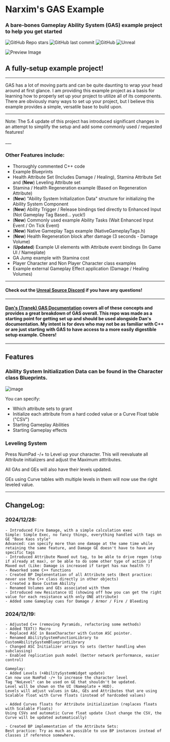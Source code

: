 # Narxim's GAS Example
### A bare-bones Gameplay Ability System (GAS) example project to help you get started

![GitHub Repo stars](https://img.shields.io/github/stars/Narxim/Narxim-GAS-Example?style=flat-square)
![GitHub last commit](https://img.shields.io/github/last-commit/Narxim/Narxim-GAS-Tutorial?style=flat-square)
![GitHub](https://img.shields.io/github/license/Narxim/Narxim-GAS-Example?style=flat-square)
![Unreal](https://img.shields.io/badge/Unreal_Engine_Versions-_(4.26+)_(5.0+)_Current_Version_(5.4)_-informational?style=flat-square)

![Preview Image](https://i.imgur.com/4XLuHTa.png)

## A fully-setup example project!
___

GAS has a lot of moving parts and can be quite daunting to wrap your head around at first glance. I am providing this example project as a basis for learning how to properly set up your project to utilize all of its components. There are obviously many ways to set up your project, but I believe this example provides a simple, versatile base to build upon.

---

<p>Note: The 5.4 update of this project has introduced significant changes in an attempt to simplify the setup and add some commonly used / requested features!</p>
___

### Other Features include:
- Thoroughly commented C++ code
- Example Blueprints
- Health Attribute Set (Includes Damage / Healing), Stamina Attribute Set and (**New**) Leveling Attribute set
- Stamina / Health Regeneration example (Based on Regeneration Attribute)
- (**New**) "Ability System Initialization Data" structure for initializing the Ability System Component
- (**New**) Ability Trigger / Release bindings tied directly to Enhanced Input (Not Gameplay Tag Based... yuck!)
- (**New**) Commonly used example Ability Tasks (Wait Enhanced Input Event / On Tick Event)
- (**New**) Native Gameplay Tags example (NativeGameplayTags.h)
- (**New**) Health Regeneration block after damage (3 seconds - Damage Volume)
- (**Updated**) Example UI elements with Attribute event bindings (In Game UI / Nameplate)
- GA Jump example with Stamina cost
- Player Character and Non Player Character class examples
- Example external Gameplay Effect application (Damage / Healing Volumes)
___

#### Check out the **[Unreal Source Discord](https://discord.gg/unrealsource)** if you have any questions!
___

#### [**Dan's (Tranek) GAS Documentation**](https://github.com/tranek/GASDocumentation) covers all of these concepts and provides a great breakdown of GAS overall. This repo was made as a starting point for getting set up and should be used alongside Dan's documentation. My intent is for devs who may not be as familiar with C++ or are just starting with GAS to have access to a more easily digestible setup example. Cheers!
---
## Features
### Ability System Initialization Data can be found in the Character class Blueprints.
![image](https://github.com/user-attachments/assets/af28429d-fac8-4efa-97d2-9fcce0b4aef5)

You can specify:
- Which attribute sets to grant
- Initialize each attribute from a hard coded value or a Curve Float table ("CSV")
- Starting Gameplay Abilities
- Starting Gameplay effects

### Leveling System
Press NumPad -/+ to Level up your character.
This will reevaluate all Attribute initializers and adjust the Maximum atttributes.

All GAs and GEs will also have their levels updated.

GEs using Curve tables with multiple levels in them will now use the right leveled value.

___
## ChangeLog:
### 2024/12/28:
```- Using one Resistance Attribute for all "Armors".
- Introduced Fire Damage, with a simple calculation exec
Simple: Simple Exec, no fancy things, everything handled with tags on GE "Base Kaos style"
Advanced: can specify more than one damage at the same time while retaining the same feature, and Damage GE doesn't have to have any specific tags
- Introduced Attribute Maxed out tag, to be able to drive regen (stop if already at max), or be able to do some other type of action if Maxed out (Like: Damage is increased if target has nax health ?)
- Reworked some C++ functions
- Created BP Implenentation of all Attribute sets (Best practice: never use the C++ class directly in other objects)
- Created a Base Custom Ability
- Renamed Volumes and GEs associated with them
- Introduced new Resistance UI (showing off how you can get the right value for each resistance with only ONE attribute)
- Added some Gameplay cues for Damage / Armor / Fire / Bleeding
```

### 2024/12/19:
```General:
- Adjusted C++ (removing Pyramids, refactoring some methods)
- Added TEXT() Macro
- Replaced ASC in BaseCharacter with Custom ASC pointer.
- Renamed AbilitySystemFunctionLibrary to CustomAbilitySystemBlueprintLibrary
- Changed ASC Initializer arrays to sets (better handling when subclassing)
- Enabled replication push model (better network performance, easier control)

Gameplay:
- Added Levels (+AbilitySystemWidget update)
Can now use NumPad -/+ to increase the character level
Tag "NoLevel" can be used on GE that shouldn't be updated.
Level will be shown on the UI (Nameplate + HUD).
Levels will adjust values in GAs, GEs and Attributes that are using Scalable float with Curve floats (instead of hardcoded values)

- Added Curves floats for Attribute initialization (replaces floats with Scalable Floats)
Using CSVs and automatic Curve float update (Just change the CSV, the Curve will be updated automatically)

- Created BP implementation of the Attribute Sets:
Best practice: Try as much as possible to use BP instances instead of classes if reference somewhere.
```
